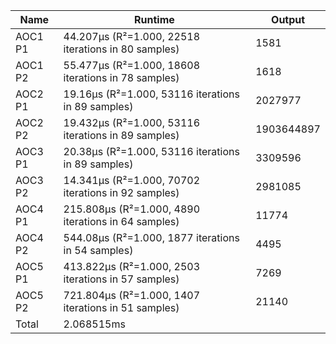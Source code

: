 | Name    | Runtime                                                | Output     |
|---------|--------------------------------------------------------|------------|
| AOC1 P1 |    44.207µs (R²=1.000, 22518 iterations in 80 samples) | 1581       |
| AOC1 P2 |    55.477µs (R²=1.000, 18608 iterations in 78 samples) | 1618       |
| AOC2 P1 |     19.16µs (R²=1.000, 53116 iterations in 89 samples) | 2027977    |
| AOC2 P2 |    19.432µs (R²=1.000, 53116 iterations in 89 samples) | 1903644897 |
| AOC3 P1 |     20.38µs (R²=1.000, 53116 iterations in 89 samples) | 3309596    |
| AOC3 P2 |    14.341µs (R²=1.000, 70702 iterations in 92 samples) | 2981085    |
| AOC4 P1 |   215.808µs (R²=1.000, 4890 iterations in 64 samples)  | 11774      |
| AOC4 P2 |    544.08µs (R²=1.000, 1877 iterations in 54 samples)  | 4495       |
| AOC5 P1 |   413.822µs (R²=1.000, 2503 iterations in 57 samples)  | 7269       |
| AOC5 P2 |   721.804µs (R²=1.000, 1407 iterations in 51 samples)  | 21140      |
| Total   | 2.068515ms                                             |            |
